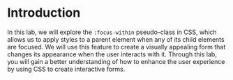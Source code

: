 # Introduction

In this lab, we will explore the `:focus-within` pseudo-class in CSS, which allows us to apply styles to a parent element when any of its child elements are focused. We will use this feature to create a visually appealing form that changes its appearance when the user interacts with it. Through this lab, you will gain a better understanding of how to enhance the user experience by using CSS to create interactive forms.
